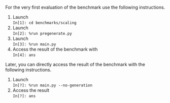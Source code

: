 For the very first evaluation of the benchmark use the following instructions.

1. Launch  
`In[1]: cd benchmarks/scaling`
2. Launch   
`In[2]: %run pregenerate.py`
3. Launch  
`In[3]: %run main.py`
4. Access the result of the benchmark with  
`In[4]: ans`


Later, you can directly access the result of the benchmark with the following instructions.

1. Launch  
`In[?]: %run main.py --no-generation`
2. Access the result  
`In[?]: ans`
 